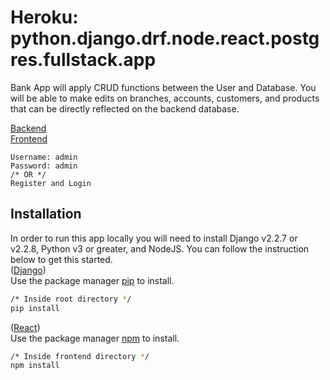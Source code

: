 # Heroku: python.django.drf.node.react.postgres.fullstack.app
Bank App will apply CRUD functions between the User and Database. You will be able to make edits on branches, accounts, customers, and products that can be directly reflected on the backend database.

[Backend](https://backend-bank-yuki.herokuapp.com/)<br>
[Frontend](https://frontend-bank-yuki.herokuapp.com/)

```
Username: admin
Password: admin
/* OR */
Register and Login
```

## Installation 
In order to run this app locally you will need to install Django v2.2.7 or v2.2.8, Python v3 or greater, and NodeJS. You can follow the instruction below to get this started.<br>
([Django](https://www.djangoproject.com/)) <br>
Use the package manager [pip](https://pip.pypa.io/en/stable/) to install.

```bash
/* Inside root directory */
pip install
```
([React](https://reactjs.org/)) <br> 
Use the package manager [npm](https://www.npmjs.com/get-npm) to install.
```bash
/* Inside frontend directory */
npm install
```

